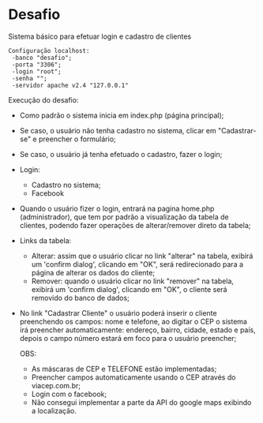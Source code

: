 # Desafio

Sistema básico para efetuar login e cadastro de clientes

 	Configuração localhost: 
 	 -banco "desafio";
 	 -porta "3306";
 	 -login "root";
 	 -senha "";
 	 -servidor apache v2.4 "127.0.0.1"
	
Execução do desafio: 
 - Como padrão o sistema inicia em index.php (página principal); 
 - Se caso, o usuário não tenha cadastro no sistema, clicar em "Cadastrar-se" e preencher o formulário;
 - Se caso, o usuário já tenha efetuado o cadastro, fazer o login;
 - Login: 
	- Cadastro no sistema;
	- Facebook
		
 - Quando o usuário fizer o login, entrará na pagina home.php (administrador), que tem por padrão
a visualização da tabela de clientes, podendo fazer operações de alterar/remover direto da tabela;

- Links da tabela:
	- Alterar: assim que o usuário clicar no link "alterar" na tabela, exibirá um 'confirm dialog', clicando em "OK",
será redirecionado para a página de alterar os dados do cliente;
	- Remover: quando o usuário clicar no link "remover" na tabela, exibirá um 'confirm dialog', clicando em "OK",
o cliente será removido do banco de dados;

 - No link "Cadastrar Cliente" o usuário poderá inserir o cliente preenchendo os campos: nome e telefone, ao digitar o CEP
o sistema irá preencher automaticamente: endereço, bairro, cidade, estado e país, depois o campo número estará em foco
para o usuário preencher;


	OBS: 
	- As máscaras de CEP e TELEFONE estão implementadas;
	- Preencher campos automaticamente usando o CEP através do viacep.com.br;
	- Login com o facebook;
	- Não consegui implementar a parte da API do google maps exibindo a localização.
